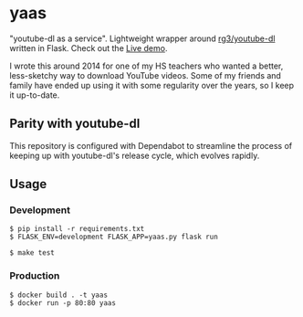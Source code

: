 # yaas

"youtube-dl as a service". Lightweight wrapper around
[rg3/youtube-dl](https://github.com/rg3/youtube-dl) written in Flask.
Check out the [Live demo](https://yaas.natan.la).

I wrote this around 2014 for one of my HS teachers who wanted a better,
less-sketchy way to download YouTube videos. Some of my friends and family have
ended up using it with some regularity over the years, so I keep it up-to-date.

## Parity with youtube-dl

This repository is configured with Dependabot to streamline the process of
keeping up with youtube-dl's release cycle, which evolves rapidly.


## Usage

### Development

```console
$ pip install -r requirements.txt
$ FLASK_ENV=development FLASK_APP=yaas.py flask run
```

```console
$ make test
```

### Production

```console
$ docker build . -t yaas
$ docker run -p 80:80 yaas
```

